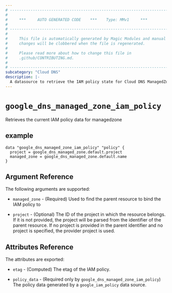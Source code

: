 ```yaml
---
# ----------------------------------------------------------------------------
#
#     ***     AUTO GENERATED CODE    ***    Type: MMv1     ***
#
# ----------------------------------------------------------------------------
#
#     This file is automatically generated by Magic Modules and manual
#     changes will be clobbered when the file is regenerated.
#
#     Please read more about how to change this file in
#     .github/CONTRIBUTING.md.
#
# ----------------------------------------------------------------------------
subcategory: "Cloud DNS"
description: |-
  A datasource to retrieve the IAM policy state for Cloud DNS ManagedZone
---
```



# `google_dns_managed_zone_iam_policy`
Retrieves the current IAM policy data for managedzone


## example

```hcl
data "google_dns_managed_zone_iam_policy" "policy" {
  project = google_dns_managed_zone.default.project
  managed_zone = google_dns_managed_zone.default.name
}
```

## Argument Reference

The following arguments are supported:

* `managed_zone` - (Required) Used to find the parent resource to bind the IAM policy to

* `project` - (Optional) The ID of the project in which the resource belongs.
    If it is not provided, the project will be parsed from the identifier of the parent resource. If no project is provided in the parent identifier and no project is specified, the provider project is used.

## Attributes Reference

The attributes are exported:

* `etag` - (Computed) The etag of the IAM policy.

* `policy_data` - (Required only by `google_dns_managed_zone_iam_policy`) The policy data generated by
  a `google_iam_policy` data source.
